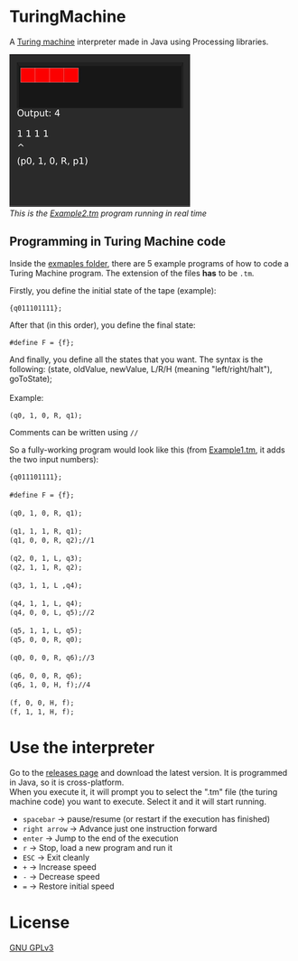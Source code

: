 # TuringMachine
A [Turing machine](https://en.wikipedia.org/wiki/Turing_machine) interpreter made in Java using Processing libraries.

![](resources/turing.gif)<br/>
_This is the [Example2.tm](https://github.com/margual56/TuringMachine/blob/f42250c67b4bccfd45451fed96c9bcbdbd805cdc/Examples/Example2.tm) program running in real time_

## Programming in Turing Machine code
Inside the [exmaples folder](https://github.com/margual56/TuringMachine/tree/master/Examples), there are 5 example programs of how to code a Turing Machine program. The extension of the files __has__ to be `.tm`.

Firstly, you define the initial state of the tape (example):
```Td
{q011101111};
```

After that (in this order), you define the final state:
```Td
#define F = {f};
```

And finally, you define all the states that you want. The syntax is the following: (state, oldValue, newValue, L/R/H (meaning "left/right/halt"), goToState);<br/><br/>
Example:
```Td
(q0, 1, 0, R, q1);
```

Comments can be written using `//`

So a fully-working program would look like this (from [Example1.tm](https://github.com/margual56/TuringMachine/blob/8517c6134f74cfb1042d1a34e34811b2b86143bd/Examples/Example1.tm), it adds the two input numbers):
```Td
{q011101111};

#define F = {f};

(q0, 1, 0, R, q1);

(q1, 1, 1, R, q1);
(q1, 0, 0, R, q2);//1

(q2, 0, 1, L, q3);
(q2, 1, 1, R, q2);

(q3, 1, 1, L ,q4);

(q4, 1, 1, L, q4);
(q4, 0, 0, L, q5);//2

(q5, 1, 1, L, q5);
(q5, 0, 0, R, q0);

(q0, 0, 0, R, q6);//3

(q6, 0, 0, R, q6);
(q6, 1, 0, H, f);//4

(f, 0, 0, H, f);
(f, 1, 1, H, f);
```

# Use the interpreter
Go to the [releases page](https://github.com/margual56/TuringMachine/releases) and download the latest version. It is programmed in Java, so it is cross-platform.<br/>
When you execute it, it will prompt you to select the ".tm" file (the turing machine code) you want to execute. Select it and it will start running.
  * `spacebar` -> pause/resume (or restart if the execution has finished)
  * `right arrow` -> Advance just one instruction forward
  * `enter` -> Jump to the end of the execution
  * `r` -> Stop, load a new program and run it
  * `ESC` -> Exit cleanly
  * `+` -> Increase speed
  * `-` -> Decrease speed
  * `=` -> Restore initial speed

# License
[GNU GPLv3](https://choosealicense.com/licenses/gpl-3.0/)
